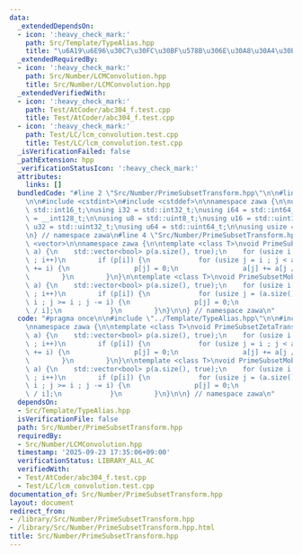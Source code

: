 ```yaml
---
data:
  _extendedDependsOn:
  - icon: ':heavy_check_mark:'
    path: Src/Template/TypeAlias.hpp
    title: "\u6A19\u6E96\u30C7\u30FC\u30BF\u578B\u306E\u30A8\u30A4\u30EA\u30A2\u30B9"
  _extendedRequiredBy:
  - icon: ':heavy_check_mark:'
    path: Src/Number/LCMConvolution.hpp
    title: Src/Number/LCMConvolution.hpp
  _extendedVerifiedWith:
  - icon: ':heavy_check_mark:'
    path: Test/AtCoder/abc304_f.test.cpp
    title: Test/AtCoder/abc304_f.test.cpp
  - icon: ':heavy_check_mark:'
    path: Test/LC/lcm_convolution.test.cpp
    title: Test/LC/lcm_convolution.test.cpp
  _isVerificationFailed: false
  _pathExtension: hpp
  _verificationStatusIcon: ':heavy_check_mark:'
  attributes:
    links: []
  bundledCode: "#line 2 \"Src/Number/PrimeSubsetTransform.hpp\"\n\n#line 2 \"Src/Template/TypeAlias.hpp\"\
    \n\n#include <cstdint>\n#include <cstddef>\n\nnamespace zawa {\n\nusing i16 =\
    \ std::int16_t;\nusing i32 = std::int32_t;\nusing i64 = std::int64_t;\nusing i128\
    \ = __int128_t;\n\nusing u8 = std::uint8_t;\nusing u16 = std::uint16_t;\nusing\
    \ u32 = std::uint32_t;\nusing u64 = std::uint64_t;\n\nusing usize = std::size_t;\n\
    \n} // namespace zawa\n#line 4 \"Src/Number/PrimeSubsetTransform.hpp\"\n\n#include\
    \ <vector>\n\nnamespace zawa {\n\ntemplate <class T>\nvoid PrimeSubsetZetaTransform(std::vector<T>&\
    \ a) {\n    std::vector<bool> p(a.size(), true);\n    for (usize i = 2 ; i < a.size()\
    \ ; i++)\n        if (p[i]) {\n            for (usize j = i ; j < a.size() ; j\
    \ += i) {\n                p[j] = 0;\n                a[j] += a[j / i];\n    \
    \        }\n        }\n}\n\ntemplate <class T>\nvoid PrimeSubsetMobiusTransform(std::vector<T>&\
    \ a) {\n    std::vector<bool> p(a.size(), true);\n    for (usize i = 2 ; i < a.size()\
    \ ; i++)\n        if (p[i]) {\n            for (usize j = (a.size() - 1) / i *\
    \ i ; j >= i ; j -= i) {\n                p[j] = 0;\n                a[j] -= a[j\
    \ / i];\n            }\n        }\n}\n\n} // namespace zawa\n"
  code: "#pragma once\n\n#include \"../Template/TypeAlias.hpp\"\n\n#include <vector>\n\
    \nnamespace zawa {\n\ntemplate <class T>\nvoid PrimeSubsetZetaTransform(std::vector<T>&\
    \ a) {\n    std::vector<bool> p(a.size(), true);\n    for (usize i = 2 ; i < a.size()\
    \ ; i++)\n        if (p[i]) {\n            for (usize j = i ; j < a.size() ; j\
    \ += i) {\n                p[j] = 0;\n                a[j] += a[j / i];\n    \
    \        }\n        }\n}\n\ntemplate <class T>\nvoid PrimeSubsetMobiusTransform(std::vector<T>&\
    \ a) {\n    std::vector<bool> p(a.size(), true);\n    for (usize i = 2 ; i < a.size()\
    \ ; i++)\n        if (p[i]) {\n            for (usize j = (a.size() - 1) / i *\
    \ i ; j >= i ; j -= i) {\n                p[j] = 0;\n                a[j] -= a[j\
    \ / i];\n            }\n        }\n}\n\n} // namespace zawa\n"
  dependsOn:
  - Src/Template/TypeAlias.hpp
  isVerificationFile: false
  path: Src/Number/PrimeSubsetTransform.hpp
  requiredBy:
  - Src/Number/LCMConvolution.hpp
  timestamp: '2025-09-23 17:35:06+09:00'
  verificationStatus: LIBRARY_ALL_AC
  verifiedWith:
  - Test/AtCoder/abc304_f.test.cpp
  - Test/LC/lcm_convolution.test.cpp
documentation_of: Src/Number/PrimeSubsetTransform.hpp
layout: document
redirect_from:
- /library/Src/Number/PrimeSubsetTransform.hpp
- /library/Src/Number/PrimeSubsetTransform.hpp.html
title: Src/Number/PrimeSubsetTransform.hpp
---
```

